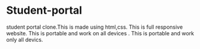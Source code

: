 # Student-portal
student portal clone.This is made using html,css.
This is full responsive website.
This is portable and work on all devices .
This is portable and work only all devics.

